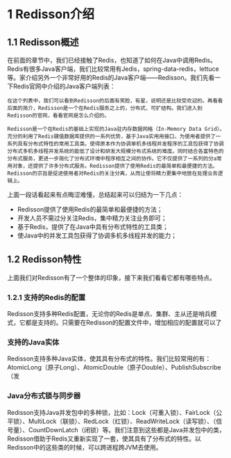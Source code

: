 # **1 Redisson介绍**

## **1.1 Redisson概述**

​	在前面的章节中，我们已经接触了Redis，也知道了如何在Java中调用Redis。Redis有很多Java客户端，我们比较常用有Jedis，spring-data-redis，lettuce等。家介绍另外一个非常好用的Redis的Java客户端——Redisson。我们先看一下Redis官网中介绍的Java客户端列表：

 	在这个列表中，我们可以看到Redisson的后面有笑脸，有星，说明还是比较受欢迎的。再看看后面的简介，Redisson是一个在Redis服务之上的，分布式、可扩结构。我们进入到Redisson的官网，看看官网是怎么介绍的。

```
Redisson是一个在Redis的基础上实现的Java驻内存数据网格（In-Memory Data Grid）。充分的利用了Redis键值数据库提供的一系列优势，基于Java实用用接口，为使用者提供了一系列具有分布式特性的常用工具类。使得原本作为协调单机多线程并发程序的工具包获得了协调分布式多机多线程并发系统的能低了设计和研发大规模分布式系统的难度。同时结合各富特色的分布式服务，更进一步简化了分布式环境中程序相互之间的协作。它不仅提供了一系列的分a常用对象，还提供了许多分布式服务。Redisson提供了使用Redis的最简单和最便捷的方法。Redisson的宗旨是促进使用者对Redis的关注分离，从而让使将精力更集中地放在处理业务逻辑上。
```

上面一段话看起来有点晦涩难懂，总结起来可以归结为一下几点：

- Redisson提供了使用Redis的最简单和最便捷的方法；
-  开发人员不需过分关注Redis，集中精力关注业务即可； 
- 基于Redis，提供了在Java中具有分布式特性的工具类；
- 使Java中的并发工具包获得了协调多机多线程并发的能力；

 

## **1.2 Redisson特性**

上面我们对Redisson有了一个整体的印象，接下来我们看看它都有哪些特点。

### **1.2.1 支持的Redis的配置**

Redisson支持多种Redis配置，无论你的Redis是单点、集群、主从还是哨兵模式，它都是支持的。只需要在Redisson的配置文件中，增加相应的配置就可以了

### **支持的Java实体**

Redisson支持多种Java实体，使其具有分布式的特性。我们比较常用的有：AtomicLong（原子Long）、AtomicDouble（原子Double）、PublishSubscribe（发

### Java分布式锁与同步器

​	Redisson支持Java并发包中的多种锁，比如：Lock（可重入锁）、FairLock（公平锁）、MultiLock（联锁）、RedLock（红锁）、ReadWriteLock（读写锁）、（信号量）、CountDownLatch（闭锁）等。我们注意到这些都是Java并发包中的类，Redisson借助于Redis又重新实现了一套，使其具有了分布式的特性。以Redisson中的这些类的时候，可以跨进程跨JVM去使用。